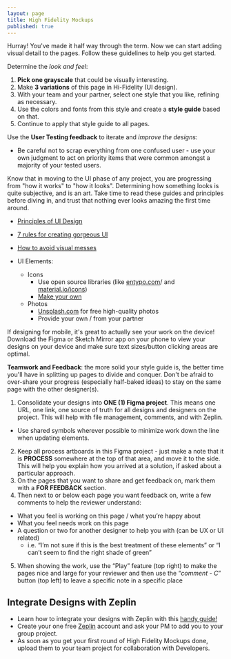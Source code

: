 ```yaml
---
layout: page
title: High Fidelity Mockups
published: true
---
```


Hurray! You've made it half way through the term. Now we can start adding visual detail to the pages. Follow these guidelines to help you get started.

Determine the *look and feel*:
1. **Pick one grayscale** that could be visually interesting.
2. Make **3 variations** of this page in Hi-Fidelity (UI design).
3. With your team and your partner, select one style that you like, refining as necessary.
4. Use the colors and fonts from this style and create a **style guide** based on that.
5. Continue to apply that style guide to all pages.

Use the **User Testing feedback** to iterate and *improve the designs*:
* Be careful not to scrap everything from one confused user - use your own judgment to act on priority items that were common amongst a majority of your tested users.

Know that in moving to the UI phase of any project, you are progressing from "how it works" to "how it looks". Determining how something looks is quite subjective, and is an art. Take time to read these guides and principles before diving in, and trust that nothing ever looks amazing the first time around.
  * [Principles of UI Design](http://bokardo.com/principles-of-user-interface-design/)
  * [7 rules for creating gorgeous UI](https://medium.com/@erikdkennedy/7-rules-for-creating-gorgeous-ui-part-1-559d4e805cda)
  * [How to avoid visual messes](http://www.visualmess.com/)

* UI Elements:
  * Icons
    * Use open source libraries (like [entypo.com](http://www.entypo.com/)/ and [material.io/icons](https://material.io/icons/))
    * [Make your own](https://www.designcrispy.com/use-pen-tool-sketch-master-easy-steps/)
  * Photos
    * [Unsplash.com](unsplash.com) for free high-quality photos
    * Provide your own / from your partner

If designing for mobile, it's great to actually see your work on the device! Download the Figma or Sketch Mirror app on your phone to view your designs on your device and make sure text sizes/button clicking areas are optimal.

**Teamwork and Feedback**: the more solid your style guide is, the better time you'll have in splitting up pages to divide and conquer. Don't be afraid to over-share your progress (especially half-baked ideas) to stay on the same page with the other designer(s).
1. Consolidate your designs into **ONE (1) Figma project**. This means one URL, one link, one source of truth for all designs and designers on the project. This will help with file management, comments, and with Zeplin.
  * Use shared symbols wherever possible to minimize work down the line when updating elements.
2. Keep all process artboards in this Figma project - just make a note that it is **PROCESS** somewhere at the top of that area, and move it to the side. This will help you explain how you arrived at a solution, if asked about a particular approach.
3. On the pages that you want to share and get feedback on, mark them with a **FOR FEEDBACK** section.
4. Then next to or below each page you want feedback on, write a few comments to help the reviewer understand:
  * What you feel is working on this page / what you’re happy about
  * What you feel needs work on this page
  * A question or two for another designer to help you with (can be UX or UI related)
     * i.e. “I’m not sure if this is the best treatment of these elements” or “I can’t seem to find the right shade of green”
5. When showing the work, use the “Play” feature (top right) to make the pages nice and large for your reviewer and then use the “*comment - C*” button (top left) to leave a specific note in a specific place


## Integrate Designs with Zeplin
* Learn how to integrate your designs with Zeplin with this [handy guide!](https://medium.com/dali-lab/a-guide-to-zeplin-9b1c0dbef0b1)
* Create your one free [Zeplin](https://zeplin.io/) account and ask your PM to add you to your group project.
* As soon as you get your first round of High Fidelity Mockups done, upload them to your team project for collaboration with Developers.
